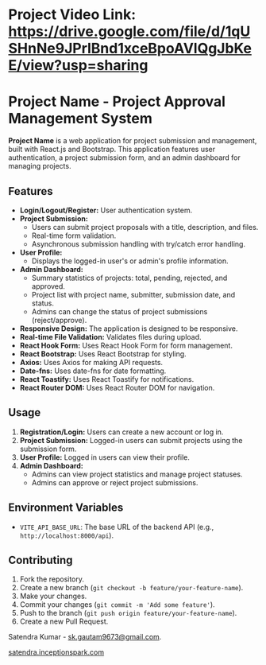 # Project Video Link:   https://drive.google.com/file/d/1qUSHnNe9JPrlBnd1xceBpoAVlQgJbKeE/view?usp=sharing

# Project Name - Project Approval Management System

**Project Name** is a web application for project submission and management, built with React.js and Bootstrap. This application features user authentication, a project submission form, and an admin dashboard for managing projects.

## Features

* **Login/Logout/Register:** User authentication system.
* **Project Submission:**
    * Users can submit project proposals with a title, description, and files.
    * Real-time form validation.
    * Asynchronous submission handling with try/catch error handling.
* **User Profile:**
    * Displays the logged-in user's or admin's profile information.
* **Admin Dashboard:**
    * Summary statistics of projects: total, pending, rejected, and approved.
    * Project list with project name, submitter, submission date, and status.
    * Admins can change the status of project submissions (reject/approve).
* **Responsive Design:** The application is designed to be responsive.
* **Real-time File Validation:** Validates files during upload.
* **React Hook Form:** Uses React Hook Form for form management.
* **React Bootstrap:** Uses React Bootstrap for styling.
* **Axios:** Uses Axios for making API requests.
* **Date-fns:** Uses date-fns for date formatting.
* **React Toastify:** Uses React Toastify for notifications.
* **React Router DOM:** Uses React Router DOM for navigation.

## Usage

1.  **Registration/Login:** Users can create a new account or log in.
2.  **Project Submission:** Logged-in users can submit projects using the submission form.
3.  **User Profile:** Logged in users can view their profile.
4.  **Admin Dashboard:**
    * Admins can view project statistics and manage project statuses.
    * Admins can approve or reject project submissions.

## Environment Variables

* `VITE_API_BASE_URL`: The base URL of the backend API (e.g., `http://localhost:8000/api`).

## Contributing

1.  Fork the repository.
2.  Create a new branch (`git checkout -b feature/your-feature-name`).
3.  Make your changes.
4.  Commit your changes (`git commit -m 'Add some feature'`).
5.  Push to the branch (`git push origin feature/your-feature-name`).
6.  Create a new Pull Request.

Satendra Kumar - [sk.gautam9673@gmail.com](mailto:sk.gautam9673@gmail.com).

[satendra.inceptionspark.com](satendra.inceptionspark.com)




